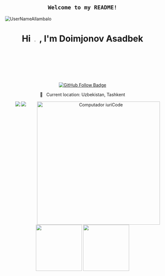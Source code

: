 <div align='center'>

## `Welcome to my README!`

<p align="left"> <img src="https://komarev.com/ghpvc/?username=UserNameAllambalo&label=Profile%20views&color=0e75b6&style=flat" alt="UserNameAllambalo" />  </p>

<h1 align="center">Hi <img src="https://media.giphy.com/media/hvRJCLFzcasrR4ia7z/giphy.gif" width="3%"> , I'm Doimjonov Asadbek</h1>
 
 [![GitHub Follow Badge](https://img.shields.io/github/followers/UserNameAllambalo?label=follow&style=social)](https://github.com/UserNameAllambalo)

 📍 &nbsp; Current location: Uzbekistan, Tashkent

<img src="https://raw.githubusercontent.com/MicaelliMedeiros/micaellimedeiros/master/image/computer-illustration.png" min-width="400px" max-width="400px" width="400px" align="right" alt="Computador iuriCode">


 <p align="center">
  <img src ="https://github-readme-stats.vercel.app/api?username=UserNameAllambalo&show_icons=true&count_private=true&include_all_commits=true&hide_border=true&hide=issues,contribs">
  <img src ="https://github-readme-stats.vercel.app/api/top-langs/?username=UserNameAllambalo&layout=compact&hide_border=true&langs_count=10&hide=html,css">
</p>
 
 <p align='center'>
  <a href="#"><img src="https://github-readme-stats.vercel.app/api?username=UserNameAllambalo&show_icons=true&count_private=true&theme=github_dark" height="150"></a>
  <a href="#"><img src="https://github-readme-stats.vercel.app/api/top-langs/?username=UserNameAllambalo&layout=compact&theme=github_dark" height="150"/></a>
</p>

